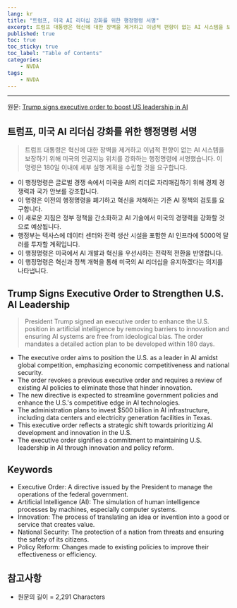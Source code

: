 ```yaml
---
lang: kr
title: "트럼프, 미국 AI 리더십 강화를 위한 행정명령 서명"
excerpt: 트럼프 대통령은 혁신에 대한 장벽을 제거하고 이념적 편향이 없는 AI 시스템을 보장하기 위해 미국의 인공지능 위치를 강화하는 행정명령에 서명했습니다. 이 명령은 180일 이내에 세부 실행 계획을 수립할 것을 요구합니다.
published: true
toc: true
toc_sticky: true
toc_label: "Table of Contents"
categories:
    - NVDA
tags:
    - NVDA
---
```


---

  원문: [Trump signs executive order to boost US leadership in AI](https://www.investing.com/news/economy-news/trump-signs-executive-order-to-boost-us-leadership-in-ai-3828681)

## 트럼프, 미국 AI 리더십 강화를 위한 행정명령 서명

> 트럼프 대통령은 혁신에 대한 장벽을 제거하고 이념적 편향이 없는 AI 시스템을 보장하기 위해 미국의 인공지능 위치를 강화하는 행정명령에 서명했습니다. 이 명령은 180일 이내에 세부 실행 계획을 수립할 것을 요구합니다.


- 이 행정명령은 글로벌 경쟁 속에서 미국을 AI의 리더로 자리매김하기 위해 경제 경쟁력과 국가 안보를 강조합니다.
- 이 명령은 이전의 행정명령을 폐기하고 혁신을 저해하는 기존 AI 정책의 검토를 요구합니다.
- 이 새로운 지침은 정부 정책을 간소화하고 AI 기술에서 미국의 경쟁력을 강화할 것으로 예상됩니다.
- 행정부는 텍사스에 데이터 센터와 전력 생산 시설을 포함한 AI 인프라에 5000억 달러를 투자할 계획입니다.
- 이 행정명령은 미국에서 AI 개발과 혁신을 우선시하는 전략적 전환을 반영합니다.
- 이 행정명령은 혁신과 정책 개혁을 통해 미국의 AI 리더십을 유지하겠다는 의지를 나타냅니다.

## Trump Signs Executive Order to Strengthen U.S. AI Leadership

> President Trump signed an executive order to enhance the U.S. position in artificial intelligence by removing barriers to innovation and ensuring AI systems are free from ideological bias. The order mandates a detailed action plan to be developed within 180 days.


- The executive order aims to position the U.S. as a leader in AI amidst global competition, emphasizing economic competitiveness and national security.
- The order revokes a previous executive order and requires a review of existing AI policies to eliminate those that hinder innovation.
- The new directive is expected to streamline government policies and enhance the U.S.'s competitive edge in AI technologies.
- The administration plans to invest $500 billion in AI infrastructure, including data centers and electricity generation facilities in Texas.
- This executive order reflects a strategic shift towards prioritizing AI development and innovation in the U.S.
- The executive order signifies a commitment to maintaining U.S. leadership in AI through innovation and policy reform.

## Keywords

- Executive Order: A directive issued by the President to manage the operations of the federal government.
- Artificial Intelligence (AI): The simulation of human intelligence processes by machines, especially computer systems.
- Innovation: The process of translating an idea or invention into a good or service that creates value.
- National Security: The protection of a nation from threats and ensuring the safety of its citizens.
- Policy Reform: Changes made to existing policies to improve their effectiveness or efficiency.

## 참고사항

- 원문의 길이 = 2,291 Characters

